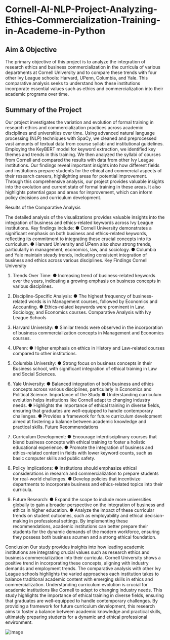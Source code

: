 # Cornell-AI-NLP-Project-Analyzing-Ethics-Commercialization-Training-in-Academe-in-Python

## Aim & Objective
The primary objective of this project is to analyze the integration of research ethics and business commercialization in the curricula of various departments at Cornell University and to compare these trends with four other Ivy League schools: Harvard, UPenn, Columbia, and Yale. This comparative analysis seeks to understand how these institutions incorporate essential values such as ethics and commercialization into their academic programs over time.

## Summary of the Project
Our project investigates the variation and evolution of formal training in research ethics and commercialization practices across academic disciplines and universities over time. Using advanced natural language processing (NLP) techniques with SpaCy, we cleaned and preprocessed vast amounts of textual data from course syllabi and institutional guidelines. Employing the KeyBERT model for keyword extraction, we identified key themes and trends in this training. We then analyzed the syllabi of courses from Cornell and compared the results with data from other Ivy League institutions. Our findings reveal important insights into how different fields and institutions prepare students for the ethical and commercial aspects of their research careers, highlighting areas for potential improvement. Through this comprehensive analysis, our project provides valuable insights into the evolution and current state of formal training in these areas. It also highlights potential gaps and areas for improvement, which can inform policy decisions and curriculum development.


Results of the Comparative Analysis

The detailed analysis of the visualizations provides valuable insights into the integration of business and ethics-related keywords across Ivy League institutions. Key findings include:
●	Cornell University demonstrates a significant emphasis on both business and ethics-related keywords, reflecting its commitment to integrating these crucial concepts into its curriculum.
●	Harvard University and UPenn also show strong trends, particularly in management, economics, law, and sociology.
●	Columbia and Yale maintain steady trends, indicating consistent integration of business and ethics across various disciplines.
Key Findings
Cornell University
1.	Trends Over Time:
●	Increasing trend of business-related keywords over the years, indicating a growing emphasis on business concepts in various disciplines.
2.	Discipline-Specific Analysis:
●	The highest frequency of business-related words is in Management courses, followed by Economics and Accounting.
●	Ethics-related keywords were prominent in Law, Sociology, and Economics courses.
Comparative Analysis with Ivy League Schools
1.	Harvard University:
●	Similar trends were observed in the incorporation of business commercialization concepts in Management and Economics courses.
2.	UPenn:
●	Higher emphasis on ethics in History and Law-related courses compared to other institutions.
3.	Columbia University:
●	Strong focus on business concepts in their Business school, with significant integration of ethical training in Law and Social Sciences.
4.	Yale University:
●	Balanced integration of both business and ethics concepts across various disciplines, particularly in Economics and Political Science.
Importance of the Study
●	Understanding curriculum evolution helps institutions like Cornell adapt to changing industry needs.
●	Highlights the importance of ethical training in diverse fields, ensuring that graduates are well-equipped to handle contemporary challenges.
●	Provides a framework for future curriculum development aimed at fostering a balance between academic knowledge and practical skills.
Future Recommendations
1.	Curriculum Development:
●	Encourage interdisciplinary courses that blend business concepts with ethical training to foster a holistic educational experience.
●	Promote the integration of business and ethics-related content in fields with lower keyword counts, such as basic computer skills and public safety.

2.	Policy Implications:
●	Institutions should emphasize ethical considerations in research and commercialization to prepare students for real-world challenges.
●	Develop policies that incentivize departments to incorporate business and ethics-related topics into their curricula.

3.	Future Research:
●	Expand the scope to include more universities globally to gain a broader perspective on the integration of business and ethics in higher education.
●	Analyze the impact of these curricular trends on student outcomes, such as employability and ethical decision-making in professional settings.
By implementing these recommendations, academic institutions can better prepare their students for the dynamic demands of the modern workforce, ensuring they possess both business acumen and a strong ethical foundation.


Conclusion
Our study provides insights into how leading academic institutions are integrating crucial values such as research ethics and business commercialization into their curricula. Cornell University shows a positive trend in incorporating these concepts, aligning with industry demands and employment trends. The comparative analysis with other Ivy League schools highlights the varied approaches each institution takes to balance traditional academic content with emerging skills in ethics and commercialization. Understanding curriculum evolution is crucial for academic institutions like Cornell to adapt to changing industry needs. This study highlights the importance of ethical training in diverse fields, ensuring that graduates are well-equipped to handle contemporary challenges. By providing a framework for future curriculum development, this research aims to foster a balance between academic knowledge and practical skills, ultimately preparing students for a dynamic and ethical professional environment.




![image](https://github.com/user-attachments/assets/292630b9-4762-4fe3-9051-a8bf7f1c80f0)


